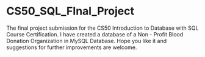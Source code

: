 # CS50_SQL_FInal_Project
The final project submission for the CS50 Introduction to Database with SQL Course Certification. I have created a database of a Non - Profit Blood Donation Organization in MySQL Database. Hope you like it and suggestions for further improvements are welcome.
